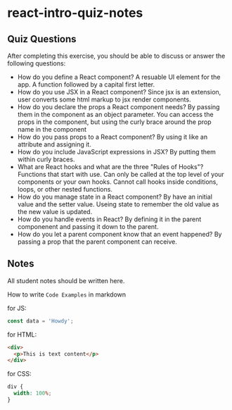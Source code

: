 # react-intro-quiz-notes

## Quiz Questions

After completing this exercise, you should be able to discuss or answer the following questions:

- How do you define a React component?
  A resuable UI element for the app.
  A function followed by a capital first letter.
- How do you use JSX in a React component?
  Since jsx is an extension, user converts some html markup to jsx render components.
- How do you declare the props a React component needs?
  By passing them in the component as an object parameter. You can access the props in the component, but using the curly brace around the prop name in the component
- How do you pass props to a React component?
  By using it like an attribute and assigning it.
- How do you include JavaScript expressions in JSX?
  By putting them within curly braces.
- What are React hooks and what are the three "Rules of Hooks"?
  Functions that start with use.
  Can only be called at the top level of your components or your own hooks.
  Cannot call hooks inside conditions, loops, or other nested functions.
- How do you manage state in a React component?
  By have an initial value and the setter value. Useing state to remember the old value as the new value is updated.
- How do you handle events in React?
  By defining it in the parent componenent and passing it down to the parent.
- How do you let a parent component know that an event happened?
  By passing a prop that the parent component can receive.

## Notes

All student notes should be written here.

How to write `Code Examples` in markdown

for JS:

```javascript
const data = 'Howdy';
```

for HTML:

```html
<div>
  <p>This is text content</p>
</div>
```

for CSS:

```css
div {
  width: 100%;
}
```
